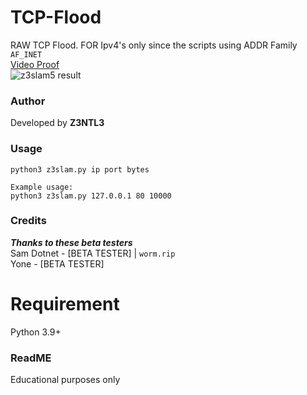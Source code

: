 # TCP-Flood
RAW TCP Flood. FOR Ipv4's only since the scripts using ADDR Family ```AF_INET```<br>
<a href="https://www.youtube.com/watch?v=uIpoeQUc1Bk">Video Proof</a><br>
![z3slam5 result](https://user-images.githubusercontent.com/48758770/166100215-b2c377d3-a70b-406f-9b78-cce4c16703bc.png)
### Author
Developed by **Z3NTL3**

### Usage
```
python3 z3slam.py ip port bytes

Example usage:
python3 z3slam.py 127.0.0.1 80 10000
```

### Credits
***Thanks to these beta testers***<br>
Sam Dotnet - [BETA TESTER] | ``worm.rip``<br>
Yone - [BETA TESTER]<br>


# Requirement
Python 3.9+

### ReadME
Educational purposes only

